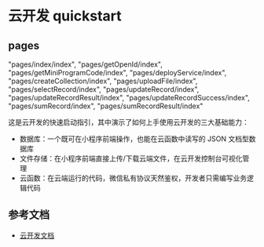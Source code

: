 # 云开发 quickstart

## pages

"pages/index/index",
"pages/getOpenId/index",
"pages/getMiniProgramCode/index",
"pages/deployService/index",
"pages/createCollection/index",
"pages/uploadFile/index",
"pages/selectRecord/index",
"pages/updateRecord/index",
"pages/updateRecordResult/index",
"pages/updateRecordSuccess/index",
"pages/sumRecord/index",
"pages/sumRecordResult/index"

这是云开发的快速启动指引，其中演示了如何上手使用云开发的三大基础能力：

- 数据库：一个既可在小程序前端操作，也能在云函数中读写的 JSON 文档型数据库
- 文件存储：在小程序前端直接上传/下载云端文件，在云开发控制台可视化管理
- 云函数：在云端运行的代码，微信私有协议天然鉴权，开发者只需编写业务逻辑代码

## 参考文档

- [云开发文档](https://developers.weixin.qq.com/miniprogram/dev/wxcloud/basis/getting-started.html)

